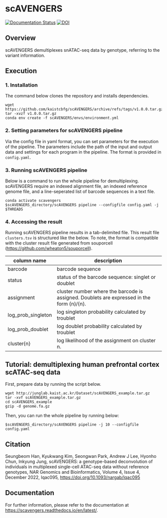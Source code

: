 # scAVENGERS
[![Documentation Status](https://readthedocs.org/projects/scavengers/badge/?version=latest)](https://scavengers.readthedocs.io/en/latest/?badge=latest)
[![DOI](https://zenodo.org/badge/DOI/10.5281/zenodo.7408717.svg)](https://doi.org/10.5281/zenodo.7408717)

## Overview
scAVENGERS demultiplexes snATAC-seq data by genotype, referring to the variant information.

## Execution
### 1. Installation
The command below clones the repository and installs dependencies.
```
wget https://github.com/kaistcbfg/scAVENGERS/archive/refs/tags/v1.0.0.tar.gz
tar -xvzf v1.0.0.tar.gz
conda env create -f scAVENGERS/envs/environment.yml
```
### 2. Setting parameters for scAVENGERS pipeline
Via the config file in yaml format, you can set parameters for the execution of the pipeline. The parameters include the path of the input and output data and settings for each program in the pipeline. The format is provided in `config.yaml`. 

### 3. Running scAVENGERS pipeline
Below is a command to run the whole pipeline for demultiplexing. scAVENGERS require an indexed alignment file, an indexed reference genome file, and a line-seperated list of barcode sequences in a text file.
```
conda activate scavengers
$scAVENGERS_directory/scAVENGERS pipeline --configfile config.yaml -j $THREADS
```

### 4. Accessing the result
Running scAVENGERS pipeline results in a tab-delimited file. This result file `clusters.tsv` is structured like the below. To note, the format is compatible with the cluster result file generated from souporcell (https://github.com/wheaton5/souporcell).

|column name|description|
|---|---|
|barcode|barcode sequence|
|status|status of the barcode sequence: singlet or doublet|
|assignment|cluster number where the barcode is assigned. Doublets are expressed in the form {n}/{n}.|
|log_prob_singleton|log singleton probability calculated by troublet|
|log_prob_doublet|log doublet probability calculated by troublet|
|cluster{n}|log likelihood of the assignment on cluster n.|
## Tutorial: demultiplexing human prefrontal cortex scATAC-seq data
First, prepare data by running the script below.
```
wget http://junglab.kaist.ac.kr/Dataset/scAVENGERS_example.tar.gz
tar -xvf scAVENGERS_example.tar.gz
cd scAVENGERS_example
gzip -d genome.fa.gz
```
Then, you can run the whole pipeline by running below:
```
$scAVENGERS_directory/scAVENGERS pipeline -j 10 --configfile config.yaml
```
## Citation
Seungbeom Han, Kyukwang Kim, Seongwan Park, Andrew J Lee, Hyonho Chun, Inkyung Jung, scAVENGERS: a genotype-based deconvolution of individuals in multiplexed single-cell ATAC-seq data without reference genotypes, NAR Genomics and Bioinformatics, Volume 4, Issue 4, December 2022, lqac095, https://doi.org/10.1093/nargab/lqac095

## Documentation
For further information, please refer to the documentation at https://scavengers.readthedocs.io/en/latest/.
